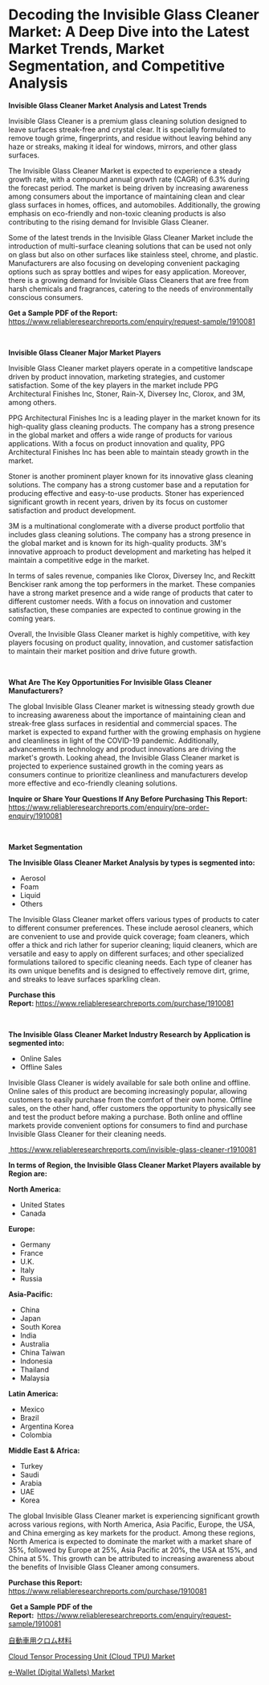 <p><h1>Decoding the Invisible Glass Cleaner Market: A Deep Dive into the Latest Market Trends, Market Segmentation, and Competitive Analysis</h1></p><p><strong>Invisible Glass Cleaner Market Analysis and Latest Trends</strong></p>
<p><p>Invisible Glass Cleaner is a premium glass cleaning solution designed to leave surfaces streak-free and crystal clear. It is specially formulated to remove tough grime, fingerprints, and residue without leaving behind any haze or streaks, making it ideal for windows, mirrors, and other glass surfaces.</p><p>The Invisible Glass Cleaner Market is expected to experience a steady growth rate, with a compound annual growth rate (CAGR) of 6.3% during the forecast period. The market is being driven by increasing awareness among consumers about the importance of maintaining clean and clear glass surfaces in homes, offices, and automobiles. Additionally, the growing emphasis on eco-friendly and non-toxic cleaning products is also contributing to the rising demand for Invisible Glass Cleaner.</p><p>Some of the latest trends in the Invisible Glass Cleaner Market include the introduction of multi-surface cleaning solutions that can be used not only on glass but also on other surfaces like stainless steel, chrome, and plastic. Manufacturers are also focusing on developing convenient packaging options such as spray bottles and wipes for easy application. Moreover, there is a growing demand for Invisible Glass Cleaners that are free from harsh chemicals and fragrances, catering to the needs of environmentally conscious consumers.</p></p>
<p><strong>Get a Sample PDF of the Report:&nbsp;</strong> <a href="https://www.reliableresearchreports.com/enquiry/request-sample/1910081">https://www.reliableresearchreports.com/enquiry/request-sample/1910081</a></p>
<p>&nbsp;</p>
<p><strong>Invisible Glass Cleaner Major Market Players</strong></p>
<p><p>Invisible Glass Cleaner market players operate in a competitive landscape driven by product innovation, marketing strategies, and customer satisfaction. Some of the key players in the market include PPG Architectural Finishes Inc, Stoner, Rain-X, Diversey Inc, Clorox, and 3M, among others.</p><p>PPG Architectural Finishes Inc is a leading player in the market known for its high-quality glass cleaning products. The company has a strong presence in the global market and offers a wide range of products for various applications. With a focus on product innovation and quality, PPG Architectural Finishes Inc has been able to maintain steady growth in the market.</p><p>Stoner is another prominent player known for its innovative glass cleaning solutions. The company has a strong customer base and a reputation for producing effective and easy-to-use products. Stoner has experienced significant growth in recent years, driven by its focus on customer satisfaction and product development.</p><p>3M is a multinational conglomerate with a diverse product portfolio that includes glass cleaning solutions. The company has a strong presence in the global market and is known for its high-quality products. 3M's innovative approach to product development and marketing has helped it maintain a competitive edge in the market.</p><p>In terms of sales revenue, companies like Clorox, Diversey Inc, and Reckitt Benckiser rank among the top performers in the market. These companies have a strong market presence and a wide range of products that cater to different customer needs. With a focus on innovation and customer satisfaction, these companies are expected to continue growing in the coming years.</p><p>Overall, the Invisible Glass Cleaner market is highly competitive, with key players focusing on product quality, innovation, and customer satisfaction to maintain their market position and drive future growth.</p></p>
<p>&nbsp;</p>
<p><strong>What Are The Key Opportunities For Invisible Glass Cleaner Manufacturers?</strong></p>
<p><p>The global Invisible Glass Cleaner market is witnessing steady growth due to increasing awareness about the importance of maintaining clean and streak-free glass surfaces in residential and commercial spaces. The market is expected to expand further with the growing emphasis on hygiene and cleanliness in light of the COVID-19 pandemic. Additionally, advancements in technology and product innovations are driving the market's growth. Looking ahead, the Invisible Glass Cleaner market is projected to experience sustained growth in the coming years as consumers continue to prioritize cleanliness and manufacturers develop more effective and eco-friendly cleaning solutions.</p></p>
<p><strong>Inquire or Share Your Questions If Any Before Purchasing This Report:</strong> <a href="https://www.reliableresearchreports.com/enquiry/pre-order-enquiry/1910081">https://www.reliableresearchreports.com/enquiry/pre-order-enquiry/1910081</a></p>
<p>&nbsp;</p>
<p><strong>Market Segmentation</strong></p>
<p><strong>The Invisible Glass Cleaner Market Analysis by types is segmented into:</strong></p>
<p><ul><li>Aerosol</li><li>Foam</li><li>Liquid</li><li>Others</li></ul></p>
<p><p>The Invisible Glass Cleaner market offers various types of products to cater to different consumer preferences. These include aerosol cleaners, which are convenient to use and provide quick coverage; foam cleaners, which offer a thick and rich lather for superior cleaning; liquid cleaners, which are versatile and easy to apply on different surfaces; and other specialized formulations tailored to specific cleaning needs. Each type of cleaner has its own unique benefits and is designed to effectively remove dirt, grime, and streaks to leave surfaces sparkling clean.</p></p>
<p><strong>Purchase this Report:&nbsp;</strong><a href="https://www.reliableresearchreports.com/purchase/1910081">https://www.reliableresearchreports.com/purchase/1910081</a></p>
<p>&nbsp;</p>
<p><strong>The Invisible Glass Cleaner Market Industry Research by Application is segmented into:</strong></p>
<p><ul><li>Online Sales</li><li>Offline Sales</li></ul></p>
<p><p>Invisible Glass Cleaner is widely available for sale both online and offline. Online sales of this product are becoming increasingly popular, allowing customers to easily purchase from the comfort of their own home. Offline sales, on the other hand, offer customers the opportunity to physically see and test the product before making a purchase. Both online and offline markets provide convenient options for consumers to find and purchase Invisible Glass Cleaner for their cleaning needs.</p></p>
<p><a href="https://www.reliableresearchreports.com/invisible-glass-cleaner-r1910081">&nbsp;https://www.reliableresearchreports.com/invisible-glass-cleaner-r1910081</a></p>
<p><strong>In terms of Region, the Invisible Glass Cleaner Market Players available by Region are:</strong></p>
<p>
    <p> <strong> North America: </strong>
        <ul>
            <li>United States</li>
            <li>Canada</li>
        </ul>
        </p> 
    <p> <strong> Europe: </strong>
        <ul>
            <li>Germany</li>
            <li>France</li>
            <li>U.K.</li>
            <li>Italy</li>
            <li>Russia</li>
        </ul>
        </p> 
    <p> <strong> Asia-Pacific: </strong>
        <ul>
            <li>China</li>
            <li>Japan</li>
            <li>South Korea</li>
            <li>India</li>
            <li>Australia</li>
            <li>China Taiwan</li>
            <li>Indonesia</li>
            <li>Thailand</li>
            <li>Malaysia</li>
        </ul>
        </p> 
    <p> <strong> Latin America: </strong>
        <ul>
            <li>Mexico</li>
            <li>Brazil</li>
            <li>Argentina Korea</li>
            <li>Colombia</li>
        </ul>
        </p> 
    <p> <strong> Middle East & Africa: </strong>
        <ul>
            <li>Turkey</li>
            <li>Saudi</li>
            <li>Arabia</li>
            <li>UAE</li>
            <li>Korea</li>
        </ul>
    </p>
    </p>
<p><p>The global Invisible Glass Cleaner market is experiencing significant growth across various regions, with North America, Asia Pacific, Europe, the USA, and China emerging as key markets for the product. Among these regions, North America is expected to dominate the market with a market share of 35%, followed by Europe at 25%, Asia Pacific at 20%, the USA at 15%, and China at 5%. This growth can be attributed to increasing awareness about the benefits of Invisible Glass Cleaner among consumers.</p></p>
<p><strong>Purchase this Report: </strong><a href="https://www.reliableresearchreports.com/purchase/1910081">https://www.reliableresearchreports.com/purchase/1910081</a></p>
<p>&nbsp;<strong>Get a Sample PDF of the Report:&nbsp;&nbsp;</strong><a href="https://www.reliableresearchreports.com/enquiry/request-sample/1910081">https://www.reliableresearchreports.com/enquiry/request-sample/1910081</a></p>
<p><strong></strong></p>
<p><p><a href="https://github.com/DanykaKilback/Market-Research-Report-List-1/blob/main/3730872134118.md">自動車用クロム材料</a></p><p><a href="https://github.com/whpnbwim9/Market-Research-Report-List-1/blob/main/cloud-tensor-processing-unit-cloud-tpu-market.md">Cloud Tensor Processing Unit (Cloud TPU) Market</a></p><p><a href="https://github.com/thereveren80/Market-Research-Report-List-1/blob/main/e-wallet-digital-wallets-market.md">e-Wallet (Digital Wallets) Market</a></p></p>